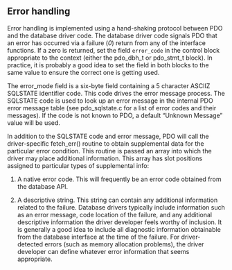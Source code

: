 Error handling
--------------

Error handling is implemented using a hand-shaking protocol between PDO
and the database driver code. The database driver code signals PDO that
an error has occurred via a failure (*0*) return from any of the
interface functions. If a zero is returned, set the field `error_code`
in the control block appropriate to the context (either the pdo\_dbh\_t
or pdo\_stmt\_t block). In practice, it is probably a good idea to set
the field in both blocks to the same value to ensure the correct one is
getting used.

The error\_mode field is a six-byte field containing a 5 character
ASCIIZ SQLSTATE identifier code. This code drives the error message
process. The SQLSTATE code is used to look up an error message in the
internal PDO error message table (see pdo\_sqlstate.c for a list of
error codes and their messages). If the code is not known to PDO, a
default “Unknown Message” value will be used.

In addition to the SQLSTATE code and error message, PDO will call the
driver-specific fetch\_err() routine to obtain supplemental data for the
particular error condition. This routine is passed an array into which
the driver may place additional information. This array has slot
positions assigned to particular types of supplemental info:

1.  A native error code. This will frequently be an error code obtained
    from the database API.

2.  A descriptive string. This string can contain any additional
    information related to the failure. Database drivers typically
    include information such as an error message, code location of the
    failure, and any additional descriptive information the driver
    developer feels worthy of inclusion. It is generally a good idea to
    include all diagnostic information obtainable from the database
    interface at the time of the failure. For driver-detected errors
    (such as memory allocation problems), the driver developer can
    define whatever error information that seems appropriate.

